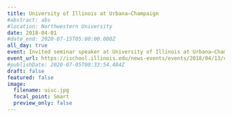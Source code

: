 ```yaml
---
title: University of Illinois at Urbana–Champaign
#abstract: abs
#location: Northwestern University
date: 2018-04-01
#date_end: 2020-07-15T05:00:00.000Z
all_day: true
event: Invited seminar speaker at University of Illinois at Urbana–Champaign
event_url: https://ischool.illinois.edu/news-events/events/2018/04/13/cirss-seminar-hamed-alhoori
#publishDate: 2020-07-05T00:33:54.484Z
draft: false
featured: false
image:
  filename: uiuc.jpg
  focal_point: Smart
  preview_only: false
---
```

